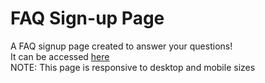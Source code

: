 # FAQ Sign-up Page

A FAQ signup page created to answer your questions!  
It can be accessed [here](https://spacesters.github.io/FAQ/)  
NOTE: This page is responsive to desktop and mobile sizes
